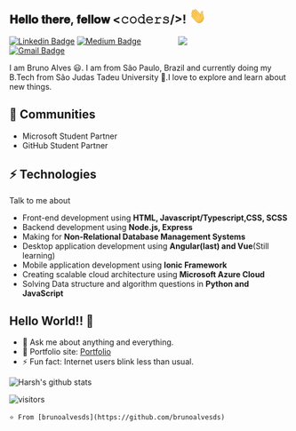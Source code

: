 <h2> 𝐇𝐞𝐥𝐥𝐨 𝐭𝐡𝐞𝐫𝐞, 𝐟𝐞𝐥𝐥𝐨𝐰 <𝚌𝚘𝚍𝚎𝚛𝚜/>! <img src="https://raw.githubusercontent.com/ABSphreak/ABSphreak/master/gifs/Hi.gif" width="30px"></h2>

<img align='right' src='https://user-images.githubusercontent.com/5713670/87202985-820dcb80-c2b6-11ea-9f56-7ec461c497c3.gif' width='200"'>

[![Linkedin Badge](https://img.shields.io/badge/-brunoalvesds-blue?style=flat-square&logo=Linkedin&logoColor=white&link=https://www.linkedin.com/in/brunoalvesds/)](https://www.linkedin.com/in/brunoalvesds/) [![Medium Badge](https://img.shields.io/badge/-@brunoalvesds-03a57a?style=flat-square&labelColor=000000&logo=Medium&link=https://medium.com/@brunoalvesds/)](https://medium.com/brunoalvesds)
[![Gmail Badge](https://img.shields.io/badge/-brunoalvesds@gmail.com-c14438?style=flat-square&logo=Gmail&logoColor=white&link=mailto:brunoalves.ds95@gmail.com)](mailto:brunoalves.ds95@gmail.com)

I am Bruno Alves 😃. I am from São Paulo, Brazil and currently doing my B.Tech from São Judas Tadeu University 🏫.I love to explore and learn about new things.
## 👯 Communities
* Microsoft Student Partner
* GitHub Student Partner

## ⚡ Technologies
Talk to me about
- Front-end development using **HTML, Javascript/Typescript,CSS, SCSS**
- Backend development using **Node.js, Express**
- Making for **Non-Relational Database Management Systems**
- Desktop application development using **Angular(last) and Vue**(Still learning)
- Mobile application development using **Ionic Framework**
- Creating scalable cloud architecture using **Microsoft Azure Cloud**
- Solving Data structure and algorithm questions in **Python and JavaScript**

## Hello World!! 🤔
- 💬 Ask me about anything and everything.
- 🎯 Portfolio site: [Portfolio](https://behance.net/bruno-alves)
- ⚡ Fun fact: Internet users blink less than usual.

![Harsh's github stats](https://github-readme-stats.vercel.app/api?username=brunoalvesds&hide=["issues"]&show_icons=true)

![visitors](https://visitor-badge.glitch.me/badge?page_id=brunoalvesds.brunoalvesds)

```⭐️ From [brunoalvesds](https://github.com/brunoalvesds)```
